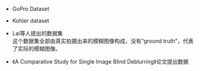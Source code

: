 


- GoPro Dataset   
- Kohler dataset  

- Lai等人提出的数据集   
  这个数据集全部由真实拍摄出来的模糊图像构成，没有“ground truth”，代表了实际的模糊图像。   

- 《A Comparative Study for Single Image Blind Deblurring》论文提出数据
<!--stackedit_data:
eyJoaXN0b3J5IjpbLTIxNDczNjc3MzUsLTgxMDYzMTkwMF19
-->
